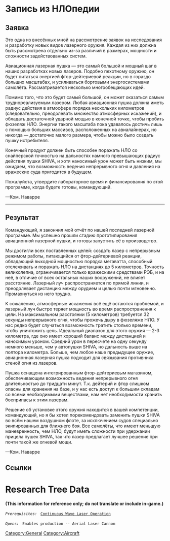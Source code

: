 # Запись из НЛОпедии

## Заявка

Это одна из внесённых мной на рассмотрение заявок на исследования и
разработку новых видов лазерного оружия. Каждая из них должна быть
рассмотрена отдельно из-за различий в размерах, мощности и сложности
задействованных систем.

Авиационная лазерная пушка — это самый большой и мощный шаг в наших
разработках новых лазеров. Подобно пехотному оружию, он будет питаться
энергией фтор-дейтериевой реакции, но в гораздо больших масштабах, и
усиливаться бортовыми энергосистемами самолёта. Рассматривается
несколько многообещающих идей.

Помимо того, что это будет самый большой, он может оказаться самым
труднореализуемым лазером. Любая авиационная пушка должна иметь радиус
действия в атмосфере порядка нескольких километров (следовательно,
преодолевать множество атмосферных искажений), и обладать достаточной
ударной мощью в конечной точке, чтобы пробить фюзеляж НЛО. Энергии
такого масштаба пока удавалось достичь лишь с помощью больших массивов,
расположенных на авиалайнерах, но никогда — достаточно малого размера,
чтобы можно было создать пушку истребителя.

Конечный продукт должен быть способен поражать НЛО со снайперской
точностью на дальностях намного превышающих радиус действия пушки SHIVA,
и хотя наносимый урон может быть низким, мы ожидаем, что возможность
ведения непрерывного огня и давления на вражеские суда пригодится в
будущем.

Пожалуйста, утвердите лабораторное время и финансирования по этой
программе, когда будете готовы, командующий.

—Ком. Наварре

------------------------------------------------------------------------

## Результат

Командующий, я закончил мой отчёт по нашей последней лазерной программе.
Мы успешно прошли стадию прототипирования авиационной лазерной пушки, и
готовы запустить её в производство.

Мы достигли всех поставленных целей: создать лазер с непрерывным режимом
работы, питающийся от фтор-дейтериевой реакции, обладающий выходной
мощностью порядка мегаватта, способный отслеживать и поражать НЛО на
дистанциях до 5 километров. Точность великолепна, ограничивается только
вражескими средствами РЭБ, и на неё, в отличие от всех остальных наших
вооружений, не влияет расстояние. Лазерный луч распространяется по
прямой линии, и преодолевает дистанцию между орудием и целью почти
мгновенно. Промахнуться из него трудно.

К сожалению, атмосферные искажения всё ещё остаются проблемой, и
лазерный луч быстро теряет мощность во время распространения к цели. На
максимальном расстоянии (5 километров) требуется 32 секунды непрерывного
огня, чтобы прожечь дыру в фюзеляже НЛО. У нас редко будет случаться
возможность тратить столько времени, чтобы уничтожить цель. Идеальный
диапазон для этого оружия — 2-3 километра, где оно имеет хороший баланс
между дистанцией и наносимым уроном. Средний урон в пересчете на одну
секунду немного меньше, чем у автопушки SHIVA, но дальность выше на
полтора километра. Больше, чем любое наше предыдущее оружие, авиационная
лазерная пушка подходит для связывания противника стеной огня из
лазеров.

Пушка оснащена интегрированным фтор-дейтериевым магазином,
обеспечивающим возможность ведения непрерывного огня длительностью до
тридцати минут. Т.к. дейтерий и фтор слишком опасны для хранения на
базе, и у нас есть доступ к большим складам со всеми необходимыми
веществами, нам нет необходимости хранить боеприпасы к этим лазерам.

Решение об установке этого оружия находится в вашей компетенции,
командующий, но я бы хотел порекомендовать заменить пушки SHIVA во всём
нашем воздушном флоте, за исключением судов специально экипированных для
ближнего боя. Все самолёты, что имеют меньшую маневренность, чем НЛО,
будут иметь сложности при удержании прицела пушек SHIVA, так что лазер
предлагает лучшее решение при почти такой же огневой мощи.

—Ком. Наварре

## Ссылки

# Research Tree Data

**(This information for reference only; do not translate or include
in-game.)**

*`Prerequisites:`*
` `[`Continuous Wave Laser Operation`](Research/Continuous_Wave_Laser_Operation "wikilink")

*`Opens:`*
` Enables production -- Aerial Laser Cannon`

[Category:General](Category:General "wikilink")
[Category:Aircraft](Category:Aircraft "wikilink")